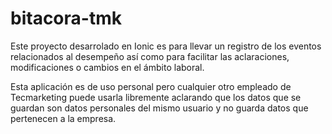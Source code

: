 # bitacora-tmk

Este proyecto desarrolado en Ionic es para llevar un registro de los eventos relacionados al desempeño así como para facilitar las aclaraciones, modificaciones o cambios en el ámbito laboral.

Esta aplicación es de uso personal pero cualquier otro empleado de Tecmarketing puede usarla libremente aclarando que los datos que se guardan son datos personales del mismo usuario y no guarda datos que pertenecen a la empresa.
